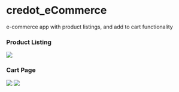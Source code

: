 # credot_eCommerce
e-commerce app with product listings, and add to cart functionality

### Product Listing

![]([http://i.giphy.com/3o6UAZWqQBkOzs8HE4.gif](https://media.giphy.com/media/j8MxxiNbPzZBjGxIKC/giphy.gif)) 

### Cart Page

![](http://i.giphy.com/xT77XZCH8JpEhzVcNG.gif) ![](http://i.giphy.com/xT77XZyA0aYeOX5jsA.gif)
